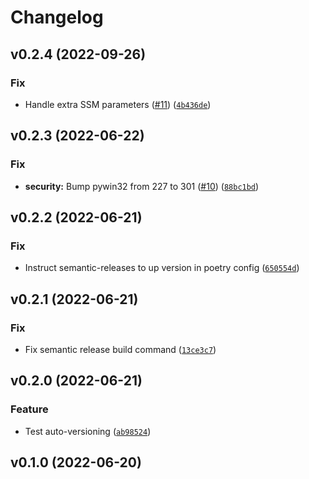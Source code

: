 # Changelog

<!--next-version-placeholder-->

## v0.2.4 (2022-09-26)
### Fix
* Handle extra SSM parameters ([#11](https://github.com/developmentseed/pydantic-ssm-settings/issues/11)) ([`4b436de`](https://github.com/developmentseed/pydantic-ssm-settings/commit/4b436de1f2ed5eaef5ec91872b68b34c351ea909))

## v0.2.3 (2022-06-22)
### Fix
* **security:** Bump pywin32 from 227 to 301 ([#10](https://github.com/developmentseed/pydantic-ssm-settings/issues/10)) ([`88bc1bd`](https://github.com/developmentseed/pydantic-ssm-settings/commit/88bc1bd3c52fd14e4dfa39d6e8d54e1e7073ad50))

## v0.2.2 (2022-06-21)
### Fix
* Instruct semantic-releases to up version in poetry config ([`650554d`](https://github.com/developmentseed/pydantic-ssm-settings/commit/650554df56e479d64039418a0738d80901b19432))

## v0.2.1 (2022-06-21)
### Fix
* Fix semantic release build command ([`13ce3c7`](https://github.com/developmentseed/pydantic-ssm-settings/commit/13ce3c7106d180c44a51462cdab497391afa21ea))

## v0.2.0 (2022-06-21)
### Feature
* Test auto-versioning ([`ab98524`](https://github.com/developmentseed/pydantic-ssm-settings/commit/ab98524d205d0b6567f2221b6804238cbab87568))

## v0.1.0 (2022-06-20)

